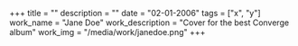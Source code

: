 +++
title = ""
description = ""
date = "02-01-2006"
tags = ["x", "y"]
work_name = "Jane Doe"
work_description = "Cover for the best Converge album"
work_img = "/media/work/janedoe.png"
+++
